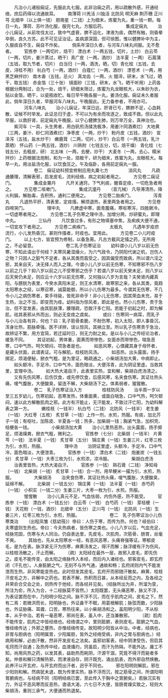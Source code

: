 <!-- { "loadSidebar": true } -->
　　凡治小儿诸般痫证，先服此丸七服。此非治痫之药，用以疏散外感，开通经络，庶后药得以流通故耳。
　　南薄荷 川羌活 川独活 北防风 明天麻 荆芥穗 正川芎 北细辛（以上俱一钱） 胆南星（二钱）上为细末，炼蜜为丸，重一钱一颗。每日一丸，薄荷、苏叶汤化服，服完七丸，方服后药。
　　
　　集成定痫丸
　　治小儿痫证，从前攻伐太过，致中气虚衰，脾不运化，津液为痰，偶然有触，则昏晕卒倒，良久方苏。此不可见证治证。盖病源深固，但可徐图，惟以健脾补中为主，久服痰自不生，痫自不作矣。
　　倘系年深日久者，与河车八味丸间服。无不愈者。
　　官拣参（一两切片，焙干） 漂白术（一两五钱，切片，土炒） 白云苓（一两，切片，姜汁蒸过，晒干）真广皮（一两，酒炒） 法半夏（一两） 石菖蒲（五钱，取九节者，切片） 白当归（一两，酒洗，晒，切）青化桂（五钱，去皮，浔桂不用） 杭白芍（一两，酒炒） 白蔻仁（一两，酒炒） 漂苍术（一两，用黑芝麻拌炒） 南木香（五钱，忌火） 真龙齿（一两，火 醋淬，研末，水飞过，晒干，取五钱） 赤金箔（三十张） 镜面砂（三钱，研末，水飞，晒干听用）上药各根据分两制过，合为一处，焙干，研细末筛过，炼蜜为丸龙眼核大，以朱砂为衣，贴以金箔，晒干，以瓷瓶收贮。每日早午晚各服一丸，姜汤化服。痫证未久者服此，倘年深日久者，早服河车八味丸，午晚服此。无力备参者，不用亦可。
　　
　　河车八味丸
　　治小儿痫证，年深日远，肝肾已亏，脾肺不足，心血耗散，证候不时举发。此证总归于虚，不可以为有余而攻逐之，致成不救。但以此丸早服，以救肝肾，前定痫丸午晚服，以宁心健脾生肺，则万举万全，真神治也。
　　紫河车（一具，头生男者，用白矾煎汤揉洗极净，用姜汁同酒煮烂） 大地黄（三两，姜汁、砂仁同酒煮烂）净枣皮（一两，炒干） 粉丹皮（五钱，酒炒） 宣泽泻（五钱，盐水炒干） 嫩鹿茸（二两，切片，炒干）白云苓（一两五钱，乳汁蒸晒） 怀山药（一两五钱，酒炒） 川熟附（七钱五分，切，焙干燥） 青化桂（七钱五分，去粗皮，研） 北五味（一两，去梗，炒干） 大麦冬（一两，去心，糯米拌炒）上药根据法炮制，和为一处，焙极干，研为细末，炼蜜为丸，龙眼核大。每早一丸，用淡盐汤化服，以饮食压之。午及临卧，各用前定痫丸一服。
　　
　　
　　卷二　痫证幼科预宜修制应用丸粟七方
　　
　　消风丸
　　凡疏通腠理，清解表邪，启发皮毛，流利经络，病之初起者用之。
　　方见卷二痫证门。
　　
　　集成金粟丹
　　凡开关通窍，下气利痰，醒昏定痉，一切危急者用之。
　　方见卷二咳嗽门。
　　
　　集成沆瀣丹
　　（音亢械） 凡导滞清热，降火利膈，解胎毒，去积热，通利二便用之。
　　方见卷二胎疾门。
　　
　　泻青丸
　　凡退热平肝，清表里，定痉搐，解烦退热，表里两急者用之。
　　方见卷四啼哭门。
　　
　　理中丸
　　凡脾虚中寒，面青腹痛，寒呕寒泻，四肢厥冷，一切虚寒者用之。
　　方见卷二乳子伤寒之理中汤，加增分两，炒研蜜丸，即理中丸。
　　
　　三仙丹
　　凡饮食过多，有形之物填塞中焦，及痢疾大便不通，一切宜攻下者用之。
　　方见卷二痢疾门。
　　
　　太极丸
　　凡遇年岁疫疠流行，小儿发热昏沉，甚则作搐者，时疫也。宜用此。
　　方见卷二小儿时疫门。
　　以上七方，皆宜预为修制，以备急需。凡古方截风定搐之药，无所用之，不必留意。
　　
　　
　　卷二乳子伤寒证治
　　幼科谓小儿八岁以前无伤寒，不知此语出于何经？夫寒风暑湿燥火，为六气政令，乃阴阳代谢之机，岂伤人之物？只因人之脏气不足者，各从其类而翕受之，因其偏受而致病，所以谓六淫之邪，其来自天，决无择人而入之理。今谓小儿八岁以前无伤寒，不知寒邪不伤八岁以前之几乎？抑八岁以前之儿不受寒邪之伤乎？若谓八岁以前天癸未足，则八岁以后天癸仍未足，则应云十六岁以前无伤寒，又何独以八岁为言哉？夫癸肾内藏真阳，与膀胱为表里，今癸水真阳未足，则王水清寒，故寒邪之来，各从其类，竟趋太阳寒水之经，以寒召寒，诚莫能御，所以小儿伤寒为最多。今谓其无伤寒，不几令小儿之病伤寒者，束手待毙，皆死非命乎！非小儿无伤寒，因其荣血未充，易于生热，治之不当，即变而为痉。幼科指为惊风者，即此是也。然小儿伤寒，贵于急治，但不宜发表，由其肌肤薄，腠理疏，恐致汗多亡阳。若能于初起之时，即为解肌，祛其表邪从外而出，则必无变痉之虞矣。
　　或曰：伤寒同一病耳，而乳子与小儿治各有异，何也？曰：乳子筋骨柔脆，不耐伤寒，初入太阳，即人事昏沉，浑身壮热，筋脉牵强。医不详辨，误认惊风，其祸立至。所以乳子伤寒贵于急治，故辨证不繁，用方宜简，若迁延时日，则无力耐之矣。是以与小儿之传经论治者，缓急不同。
　　其证初起，男体重，面黄而带惨色，女面赤而带惨色，喘急恶寒，口中气热，呵欠顿闷，项急者是也。
　　如恶风寒，心偎藏其身于母怀者，是藏头伏面，此谓表证。可与解肌，桂枝防风汤。
　　如恶热，出头露面，扬手掷足，烦渴便秘，掀衣气粗，是为里证，略疏通之，小柴胡汤加大黄，中病即止。
　　如头额冷，手足冷，口中气冷，面色暗淡，大便泻青，此为阴证里虚。当救其里，宜理中汤。
　　如大热大渴自汗，此表里实热，宜和解，柴胡白虎汤清之。
　　又有先伤风寒，后伤饮食，或先停饮食，后感风寒，名夹食伤寒。其证壮热头痛，嗳气腹胀，大便酸臭，留连不解，大柴胡汤下之。体素弱者，猩猩散。
　　
　　
　　卷二　乳子伤寒证治入方
　　
　　桂枝防风汤
　　治半周一岁以至三五岁幼儿，伤寒初起，恶寒发热，体重面黄，或面白喘急，口中气热，呵欠顿闷，速以此方解散肌肉之邪。此方有汗能止，无汗能发，不致过汗亡阳，为幼科解表之第一方。
　　嫩桂枝（一钱半） 杭白芍（二钱） 北防风（一钱半） 老生姜（一钱） 大红枣（五枚） 炙甘草（一钱）上作一剂，水煎，热服。有痰，加北芥子一钱；有呕吐，加陈皮、半夏各一钱；热多，加柴胡一钱；胸紧气急，加枳壳、桔梗各一钱。
　　
　　小柴胡汤加大黄
　　治小儿里热恶热，出头露面，扬手掷足，烦渴燥粪，掀衣气粗，微利之。
　　官拣参（七分） 北柴胡（一钱半） 片黄芩（一钱） 法半夏（一钱） 炙甘草（五分） 锦庄黄（一钱）生姜三片，红枣三枚为引，水煎，热服。
　　
　　理中汤
　　治阴证里虚，头额冷，手足冷，口中气冷，面色暗淡，大便泄青。
　　官拣参（一钱） 漂白术（二钱） 炮姜炭（一钱五分） 炙甘草（一钱）大枣三枚为引，水煎浓，凉冷服。
　　
　　柴胡白虎汤
　　治表里皆热，大热大渴自汗。
　　官拣参（一钱） 熟石膏（二钱） 净知母（一钱） 北柴胡（一钱） 炙甘草（一钱）合一剂，用早粳米一撮为引，水煎，热服。
　　
　　大柴胡汤
　　治夹食伤寒，其证壮热头痛，嗳气腹胀，大便酸臭，延绵不解。
　　北柴胡（一钱五分） 锦庄黄（一钱） 法半夏（一钱） 赤芍药（一钱） 小枳实（一钱二分）生姜三片，大枣一枚为引，水煎。热服。
　　
　　惺惺散
　　治小儿真元不足，气血怯弱，内伤外感，热不能受。
　　官拣参（一钱） 漂白术（一钱五分） 白云苓（一钱） 白芍药（一钱） 芽桔梗（一钱） 天花粉（一钱，酒炒） 北细辛（五分） 正川芎（一钱） 北防风（一钱）生姜三片，红枣三枚为引，水煎，热服。
　　
　　
　　卷二　乳子伤寒证治小儿伤寒类治
　　（出程凤雏《慈幼筏》）帝曰：人伤于寒，而传为热，何也？岐伯曰：夫寒盛则生热也。帝曰：今夫热病者，皆伤寒之类也。小儿八岁以后，气血充足，经脉完固，伤寒与大人同治。仍自表达里，先皮毛，次肌肉，次筋骨、肠胃，丝毫不爽。
　　其始也，先从太阳寒水一经，有恶风恶寒，头痛脊强等证。寒郁皮毛，是为在表。脉浮紧无汗为伤寒，麻黄汤发之，得汗而解；脉浮缓有汗为伤风，以桂枝汤散之，汗止而解。
　　〔疏〕太阳经在最外一层，故邪入皮毛，即先伤之。皮毛不能传变，由太阳之络脉传入本经，而后内入诸经也。邪客皮毛，即玄府闭（汗孔也）。人身脏腑之气，无刻不与外气通，通故和畅；玄府闭则内气不能发泄而生热，非风寒能变热也。此时但发其皮毛，玄府开而邪随汗散矣。麻黄、桂枝汗皮毛之方，非解中之药也。若表不解，热积而日甚，从本经反而之内，及各经之井荣俞合交会之处，则热传于他经，而各经并见矣。（经脉所出为井，所溜为荥，所注为俞，所入为合，十二经脉莫不皆然。）太阳既罢，无头痛恶寒，脉又不浮，为表证罢而在中，乃阳明少阳之间。脉不浮不沉，而在乎肌肉之间，皮毛之下。然有二焉：若微洪而长，阳明脉也，外证鼻干不眠，用葛根解肌；脉弦而数，少阳脉也，外证胁痛、耳聋、口苦，寒热往来，以小柴胡汤和之。盖阳明少阳，不从标本，从乎中治。若有一毫恶寒，邪尚在表，虽入中，还当兼散邪。
　　〔疏〕肌肉不能传变，肌肉之中皆经络也。经络谓之中，里则脏腑，表则皮毛。脏腑之气血，惟经络传达；外邪之壅热，亦惟经络传变。故阳明少阳皆从中治。中者，经病也，非胃与胆病也（阳明属胃，少阳属胆，皆外之经络受病，非内之胃与胆病也。）经病用和解，必由汗散，然非开发皮毛之法矣。盖邪初客表，经中阴津受伤，但启其毛窍而汗自通；及热传中经，血液燔灼，窍虽启，而汗为热隔，不能外达。庸工不知，尚用风热之药，以发其表，益助热而耗阴，汗源干涸，究竟不得汗而毙者多矣。仲景和解只清解热邪，而津液自存，阴汗既充，涌出肌表，而外邪自然焕散。此养汗以开玄府，与开玄府而出汗者，迥乎不同也。
　　邪在阳明则解肌，邪在少阳则和解。然病犹未退，既为传里实热，脉不浮而沉，按之筋骨之间，所谓阳明胃腑病也，与经病不同（阳明经病已罢，至此传入于胸中之胃腑矣。）若脉沉实有力，外证不恶风寒而反恶热，谵语大渴，六七日不大便，皆肠胃燥实致之，轻则大柴胡汤，重则三承气，大便通而热退矣。
